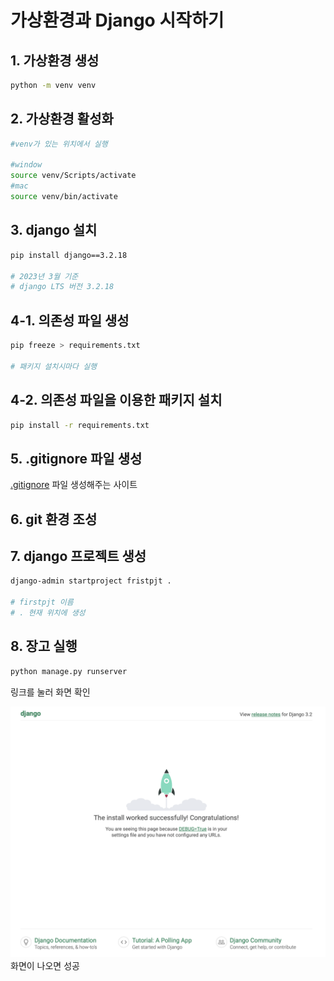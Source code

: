 # 가상환경과 Django 시작하기

## 1. 가상환경 생성
```bash
python -m venv venv
```
## 2. 가상환경 활성화
```bash
#venv가 있는 위치에서 실행

#window
source venv/Scripts/activate
#mac
source venv/bin/activate
```
## 3. django 설치
```bash
pip install django==3.2.18

# 2023년 3월 기준 
# django LTS 버전 3.2.18
```
## 4-1. 의존성 파일 생성
```bash
pip freeze > requirements.txt

# 패키지 설치시마다 실행
```
## 4-2. 의존성 파일을 이용한 패키지 설치
```bash
pip install -r requirements.txt
```
## 5. .gitignore 파일 생성
[.gitignore](https://www.toptal.com/developers/gitignore) 파일 생성해주는 사이트

## 6. git 환경 조성

## 7. django 프로젝트 생성
```bash
django-admin startproject fristpjt .

# firstpjt 이름 
# . 현재 위치에 생성
```
## 8. 장고 실행
```bash
python manage.py runserver
```
링크를 눌러 화면 확인

![django_rocket](../../img/django_rocket.png)
화면이 나오면 성공
 